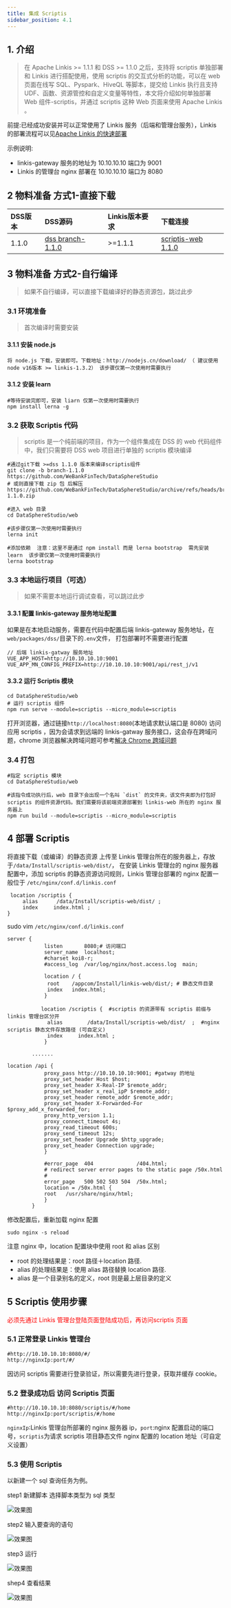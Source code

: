 ```yaml
---
title: 集成 Scriptis 
sidebar_position: 4.1
---
```


## 1. 介绍

> 在 Apache Linkis >= 1.1.1 和 DSS >= 1.1.0 之后，支持将 scriptis 单独部署和 Linkis 进行搭配使用，使用 scriptis 的交互式分析的功能，可以在 web 页面在线写 SQL、Pyspark、HiveQL 等脚本，提交给 Linkis 执行且支持 UDF、函数、资源管控和自定义变量等特性，本文将介绍如何单独部署 Web 组件-scriptis，并通过 scriptis 这种 Web 页面来使用 Apache Linkis 。


前提:已经成功安装并可以正常使用了 Linkis 服务（后端和管理台服务），Linkis 的部署流程可以见[Apache Linkis 的快速部署 ](../deploy-quick.md)

示例说明:

- linkis-gateway 服务的地址为 10.10.10.10 端口为 9001
- Linkis 的管理台 nginx 部署在 10.10.10.10 端口为 8080


## 2 物料准备 方式1-直接下载

| **DSS版本** |  **DSS源码** |  **Linkis版本要求** |**下载连接** |
|:---- |:---- |:---- |:---- |
|1.1.0 |[dss branch-1.1.0](https://github.com/WeBankFinTech/DataSphereStudio/tree/branch-1.1.0) |>=1.1.1|[scriptis-web 1.1.0](https://osp-1257653870.cos.ap-guangzhou.myqcloud.com/WeDatasphere/Linkis/scriptis-web/scriptis-1.1.0.tar)  |


## 3 物料准备 方式2-自行编译
> 如果不自行编译，可以直接下载编译好的静态资源包，跳过此步

### 3.1 环境准备

> 首次编译时需要安装

#### 3.1.1 安装 node.js
```shell script
将 node.js 下载，安装即可。下载地址：http://nodejs.cn/download/ （ 建议使用node v16版本 >= linkis-1.3.2） 该步骤仅第一次使用时需要执行
```
#### 3.1.2 安装 learn
```shell script
#等待安装完即可，安装 liarn 仅第一次使用时需要执行 
npm install lerna -g
```

### 3.2 获取 Scriptis 代码
> scriptis 是一个纯前端的项目，作为一个组件集成在 DSS 的 web 代码组件中，我们只需要将 DSS web 项目进行单独的 scriptis 模块编译

```shell script
#通过git下载 >=dss 1.1.0 版本来编译scriptis组件
git clone -b branch-1.1.0  https://github.com/WeBankFinTech/DataSphereStudio
# 或则直接下载 zip 包 后解压
https://github.com/WeBankFinTech/DataSphereStudio/archive/refs/heads/branch-1.1.0.zip

#进入 web 目录
cd DataSphereStudio/web 

#该步骤仅第一次使用时需要执行
lerna init

#添加依赖  注意：这里不是通过 npm install 而是 lerna bootstrap  需先安装 learn  该步骤仅第一次使用时需要执行
lerna bootstrap
```

### 3.3 本地运行项目（可选）

> 如果不需要本地运行调试查看，可以跳过此步

#### 3.3.1 配置 linkis-gateway 服务地址配置

如果是在本地启动服务，需要在代码中配置后端 linkis-gateway 服务地址，在`web/packages/dss/`目录下的`.env`文件，
打包部署时不需要进行配置
```shell script
// 后端 linkis-gatway 服务地址
VUE_APP_HOST=http://10.10.10.10:9001
VUE_APP_MN_CONFIG_PREFIX=http://10.10.10.10:9001/api/rest_j/v1
```
#### 3.3.2 运行 Scriptis 模块

```shell script
cd DataSphereStudio/web 
# 运行 scriptis 组件 
npm run serve --module=scriptis --micro_module=scriptis
```

打开浏览器，通过链接`http://localhost:8080`(本地请求默认端口是 8080) 访问应用 scriptis ，因为会请求到远端的 linkis-gatway 服务接口，这会存在跨域问题，chrome 浏览器解决跨域问题可参考[解决 Chrome 跨域问题 ](https://www.jianshu.com/p/56b1e01e6b6a)


### 3.4  打包
```shell script
#指定 scriptis 模块 
cd DataSphereStudio/web 

#该指令成功执行后，web 目录下会出现一个名叫 `dist` 的文件夹，该文件夹即为打包好 scriptis 的组件资源代码。我们需要将该前端资源部署到 linkis-web 所在的 nginx 服务器上
npm run build --module=scriptis --micro_module=scriptis
```

## 4 部署 Scriptis

将直接下载（或编译）的静态资源 上传至 Linkis 管理台所在的服务器上，存放于`/data/Install/scriptis-web/dist/`，
在安装 Linkis  管理台的 nginx 服务器配置中，添加 scriptis 的静态资源访问规则，Linkis  管理台部署的 nginx 配置一般位于 `/etc/nginx/conf.d/linkis.conf`

```shell script
 location /scriptis { 
     alias      /data/Install/scriptis-web/dist/ ;
     index     index.html ;
}
```

sudo vim `/etc/nginx/conf.d/linkis.conf`

```shell script
server {
            listen       8080;# 访问端口
            server_name  localhost;
            #charset koi8-r;
            #access_log  /var/log/nginx/host.access.log  main;

            location / {
             root    /appcom/Install/linkis-web/dist/; # 静态文件目录
             index   index.html;
            }

           location /scriptis {  #scriptis 的资源带有 scriptis 前缀与 linkis 管理台区分开
             alias        /data/Install/scriptis-web/dist/  ;  #nginx scriptis 静态文件存放路径 (可自定义)
             index     index.html ;
            }

        .......

location /api {
            proxy_pass http://10.10.10.10:9001; #gatway 的地址
            proxy_set_header Host $host;
            proxy_set_header X-Real-IP $remote_addr;
            proxy_set_header x_real_ipP $remote_addr;
            proxy_set_header remote_addr $remote_addr;
            proxy_set_header X-Forwarded-For $proxy_add_x_forwarded_for;
            proxy_http_version 1.1;
            proxy_connect_timeout 4s;
            proxy_read_timeout 600s;
            proxy_send_timeout 12s;
            proxy_set_header Upgrade $http_upgrade;
            proxy_set_header Connection upgrade;
            }

            #error_page  404              /404.html;
            # redirect server error pages to the static page /50x.html
            #
            error_page   500 502 503 504  /50x.html;
            location = /50x.html {
            root   /usr/share/nginx/html;
            }
        }

```
修改配置后，重新加载 nginx 配置

```shell script
sudo nginx -s reload
```

注意 nginx 中，location 配置块中使用 root 和 alias 区别
- root 的处理结果是：root 路径＋location 路径.
- alias 的处理结果是：使用 alias 路径替换 location 路径.
- alias 是一个目录别名的定义，root 则是最上层目录的定义

## 5 Scriptis 使用步骤
<font color="red">必须先通过 Linkis 管理台登陆页面登陆成功后，再访问scriptis 页面</font>

### 5.1 正常登录 Linkis 管理台

```shell script
#http://10.10.10.10:8080/#/
http://nginxIp:port/#/
```
因访问 scriptis 需要进行登录验证，所以需要先进行登录，获取并缓存 cookie。

### 5.2 登录成功后 访问 Scriptis 页面

```shell script
#http://10.10.10.10:8080/scriptis/#/home
http://nginxIp:port/scriptis/#/home
```
`nginxIp`:Linkis 管理台所部署的 nginx 服务器 ip，`port`:nginx 配置启动的端口号，`scriptis`为请求 scriptis 项目静态文件 nginx 配置的 location 地址（可自定义设置）

### 5.3 使用 Scriptis

以新建一个 sql 查询任务为例。


step1 新建脚本 选择脚本类型为 sql 类型

![效果图 ](/Images-zh/deployment/scriptis/new_script.png)

step2 输入要查询的语句

![效果图 ](/Images-zh/deployment/scriptis/test_statement.png)

step3 运行

![效果图 ](/Images-zh/deployment/scriptis/running_results.png)


shep4 查看结果

![效果图 ](/Images-zh/deployment/scriptis/design_sketch.png)


